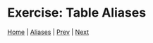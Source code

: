 # Exercise:  Table Aliases




[Home](/)  |  [Aliases](/18-aliases/)  |  [Prev](/18-aliases/1)  |  [Next](/19-operators/)
